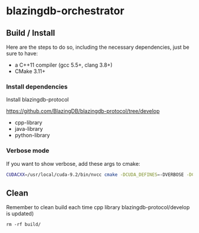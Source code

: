 # blazingdb-orchestrator

## Build / Install 

Here are the steps to do so, including the necessary dependencies, just be sure to have:

- a C++11 compiler (gcc 5.5+, clang 3.8+)
- CMake 3.11+

### Install dependencies

Install blazingdb-protocol 

https://github.com/BlazingDB/blazingdb-protocol/tree/develop

- cpp-library
- java-library
- python-library
 

### Verbose mode

If you want to show verbose, add these args to cmake:

```bash
CUDACXX=/usr/local/cuda-9.2/bin/nvcc cmake -DCUDA_DEFINES=-DVERBOSE -DCXX_DEFINES=-DVERBOSE ...etc...
```

## Clean 
Remember to clean build each time cpp library blazingdb-protocol/develop is updated)

```
rm -rf build/
```
 
